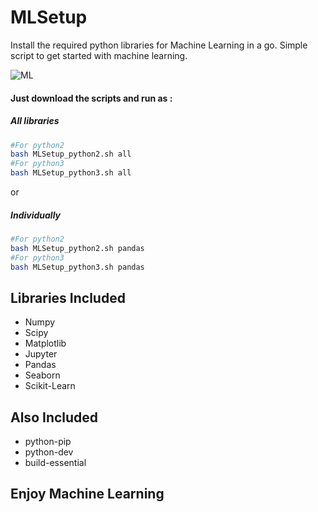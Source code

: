 # MLSetup

Install the required python libraries for Machine Learning in a go.
Simple script to get started with machine learning.

![ML](http://respondr.io/wp-content/uploads/2016/03/machine_learning-1024x724.jpg)

#### Just download the scripts and run as :

##### All libraries
```bash
#For python2
bash MLSetup_python2.sh all
#For python3
bash MLSetup_python3.sh all
```
or
##### Individually
```bash
#For python2
bash MLSetup_python2.sh pandas
#For python3
bash MLSetup_python3.sh pandas
```

## Libraries Included
  * Numpy
  * Scipy
  * Matplotlib
  * Jupyter
  * Pandas
  * Seaborn
  * Scikit-Learn

## Also Included
  * python-pip
  * python-dev
  * build-essential

## Enjoy Machine Learning
